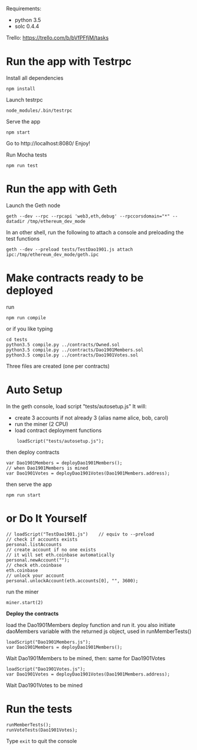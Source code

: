 Requirements:
- python 3.5
- solc 0.4.4

Trello: https://trello.com/b/bVfPFfjM/tasks



Run the app with Testrpc
========================

Install all dependencies

    npm install

Launch testrpc

    node_modules/.bin/testrpc

Serve the app

    npm start

Go to http://localhost:8080/
Enjoy!

Run Mocha tests

    npm run test


Run the app with Geth
=====================

Launch the Geth node

    geth --dev --rpc --rpcapi 'web3,eth,debug' --rpccorsdomain="*" --datadir /tmp/ethereum_dev_mode

In an other shell, run the following to attach a console
and preloading the test functions

    geth --dev --preload tests/TestDao1901.js attach ipc:/tmp/ethereum_dev_mode/geth.ipc


Make contracts ready to be deployed
===================================
run

    npm run compile

or if you like typing

    cd tests
    python3.5 compile.py ../contracts/Owned.sol
    python3.5 compile.py ../contracts/Dao1901Members.sol
    python3.5 compile.py ../contracts/Dao1901Votes.sol

Three files are created (one per contracts)


Auto Setup
==========
In the geth console,
load script "tests/autosetup.js"
It will:
 - create 3 accounts if not already 3 (alias name alice, bob, carol)
 - run the miner (2 CPU)
 - load contract deployment functions

```
    loadScript("tests/autosetup.js");
```

then deploy contracts

    var Dao1901Members = deployDao1901Members();
    // when Dao1901Members is mined
    var Dao1901Votes = deployDao1901Votes(Dao1901Members.address);

then serve the app

    npm run start


or Do It Yourself
=================

    // loadScript("TestDao1901.js")    // equiv to --preload
    // check if accounts exists
    personal.listAccounts
    // create account if no one exists
    // it will set eth.coinbase automatically
    personal.newAccount("");
    // check eth.coinbase
    eth.coinbase
    // unlock your account
    personal.unlockAccount(eth.accounts[0], "", 3600);

run the miner

    miner.start(2)

**Deploy the contracts**

load the Dao1901Members deploy function
and run it.
you also initiate daoMembers variable with the returned js object,
used in runMemberTests()

    loadScript("Dao1901Members.js");
    var Dao1901Members = deployDao1901Members();

Wait Dao1901Members to be mined, then:
same for Dao1901Votes

    loadScript("Dao1901Votes.js");
    var Dao1901Votes = deployDao1901Votes(Dao1901Members.address);

Wait Dao1901Votes to be mined


Run the tests
=============
    runMemberTests();
    runVoteTests(Dao1901Votes);

Type `exit` to quit the console
